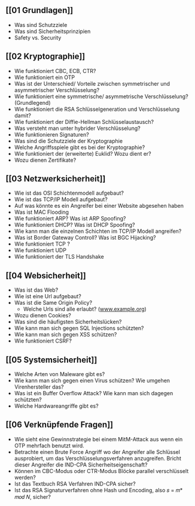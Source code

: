 ## [[01 Grundlagen]]
- Was sind Schutzziele
- Was sind Sicherheitsprinzipien
- Safety vs. Security
## [[02 Kryptographie]]
- Wie funktioniert CBC, ECB, CTR?
- Wie funktioniert ein OTP
- Was ist der Unterschied/ Vorteile zwischen symmetrischer und asymmetrischer Verschlüsselung?
- Wie funktioniert eine symmetrische/ asymmetrische Verschlüsselung? (Grundlegend)
- Wie funktioniert die RSA Schlüsselgeneration und Verschlüsselung damit?
- Wie funktioniert der Diffie-Hellman Schlüsselaustausch?
- Was versteht man unter hybrider Verschlüsselung?
- Wie funktionieren Signaturen?
- Was sind die Schutzziele der Kryptographie
- Welche Angriffsspiele gibt es bei der Kryptographie?
- Wie funktioniert der (erweiterte) Euklid? Wozu dient er?
- Wozu dienen Zertifikate?
## [[03 Netzwerksicherheit]]
- Wie ist das OSI Schichtenmodell aufgebaut?
- Wie ist das TCP/IP Modell aufgebaut?
- Auf was könnte es ein Angreifer bei einer Website abgesehen haben
- Was ist MAC Flooding
- Wie funktioniert ARP? Was ist ARP Spoofing?
- Wie funktioniert DHCP? Was ist DHCP Spoofing?
- Wie kann man die einzelnen Schichten im TCP/IP Modell angreifen?
- Was ist Border Gateway Controll? Was ist BGC Hijacking?
- Wie funktioniert TCP ?
- Wie funktioniert UDP
- Wie funktioniert der TLS Handshake
## [[04 Websicherheit]]
- Was ist das Web?
- Wie ist eine Url aufgebaut?
- Was ist die Same Origin Policy? 
	- Welche Urls sind alle erlaubt? (www.example.org)
- Wozu dienen Cookies?
- Was sind die häufigsten Sicherheitslücken?
- Wie kann man sich gegen SQL Injections schützten?
- Wie kann man sich gegen XSS schützen?
- Wie funktioniert CSRF?
## [[05 Systemsicherheit]]
- Welche Arten von Maleware gibt es?
- Wie kann man sich gegen einen Virus schützen? Wie umgehen Virenhersteller das?
- Was ist ein Buffer Overflow Attack? Wie kann man sich dagegen schützten?
- Welche Hardwareangriffe gibt es?

## [[06 Verknüpfende Fragen]]
- Wie sieht eine Gewinnstrategie bei einem MitM-Attack aus wenn ein OTP mehrfach benutzt wird. 
- Betrachte einen Brute Force Angriff wo der Angreifer alle Schlüssel ausprobiert, um das Verschlüsselungsverfahren anzugreifen. Bricht dieser Angreifer die IND-CPA Sicherheitseigenschaft?
- Können im CBC-Modus oder CTR-Modus Blöcke parallel verschlüsselt werden?
- Ist das Textbuch RSA Verfahren IND-CPA sicher?
- Ist das RSA Signaturverfahren ohne Hash und Encoding, also 𝑠 = 𝑚* 𝑚𝑜𝑑 𝑁, sicher?
